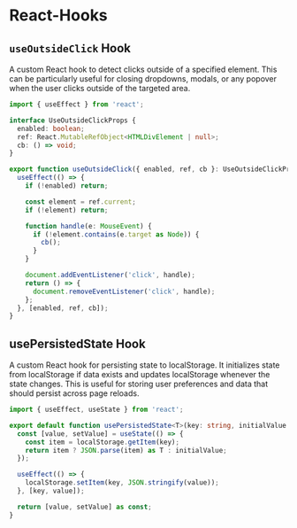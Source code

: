 
# React-Hooks
## `useOutsideClick` Hook
A custom React hook to detect clicks outside of a specified element. This can be particularly useful for closing dropdowns, modals, or any popover when the user clicks outside of the targeted area.

```typescript
import { useEffect } from 'react';

interface UseOutsideClickProps {
  enabled: boolean;
  ref: React.MutableRefObject<HTMLDivElement | null>;
  cb: () => void;
}

export function useOutsideClick({ enabled, ref, cb }: UseOutsideClickProps) {
  useEffect(() => {
    if (!enabled) return;

    const element = ref.current;
    if (!element) return;

    function handle(e: MouseEvent) {
      if (!element.contains(e.target as Node)) {
        cb();
      }
    }

    document.addEventListener('click', handle);
    return () => {
      document.removeEventListener('click', handle);
    };
  }, [enabled, ref, cb]);
}
```
## usePersistedState Hook
A custom React hook for persisting state to localStorage. It initializes state from localStorage if data exists and updates localStorage whenever the state changes. This is useful for storing user preferences and data that should persist across page reloads.

```typescript
import { useEffect, useState } from 'react';

export default function usePersistedState<T>(key: string, initialValue: T) {
  const [value, setValue] = useState(() => {
    const item = localStorage.getItem(key);
    return item ? JSON.parse(item) as T : initialValue;
  });

  useEffect(() => {
    localStorage.setItem(key, JSON.stringify(value));
  }, [key, value]);

  return [value, setValue] as const;
}
```
